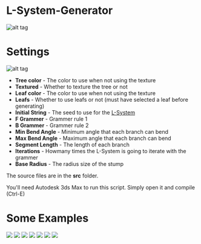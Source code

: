 # L-System-Generator #

![alt tag](http://i.imgur.com/CgiR16f.jpg)

# Settings #

![alt tag](http://i.imgur.com/fk2c5It.jpg)

- **Tree color**     - The color to use when not using the texture
- **Textured**       - Whether to texture the tree or not
- **Leaf color**     - The color to use when not using the texture
- **Leafs**          - Whether to use leafs or not (must have selected a leaf before generating)
- **Initial String** - The seed to use for the [L-System](https://en.wikipedia.org/wiki/L-system)
- **F Grammer**      - Grammer rule 1
- **B Grammer**      - Grammer rule 2
- **Min Bend Angle** - Minimum angle that each branch can bend
- **Max Bend Angle** - Maximum angle that each branch can bend
- **Segment Length** - The length of each branch
- **Iterations**     - Howmany times the L-System is going to iterate with the grammer
- **Base Radius**    - The radius size of the stump


The source files are in the **src** folder.

You'll need Autodesk 3ds Max to run this script. Simply open it and compile (Ctrl-E)

# Some Examples

![](http://i.imgur.com/dUnGmUB.png)
![](http://i.imgur.com/vF29pNr.png)
![](http://i.imgur.com/D2Kwq7w.png)
![](http://i.imgur.com/kLL78ko.png)
![](http://i.imgur.com/UmoSN09.png)
![](http://i.imgur.com/JfBMMDT.png)
![](http://i.imgur.com/QqPN11V.png)
